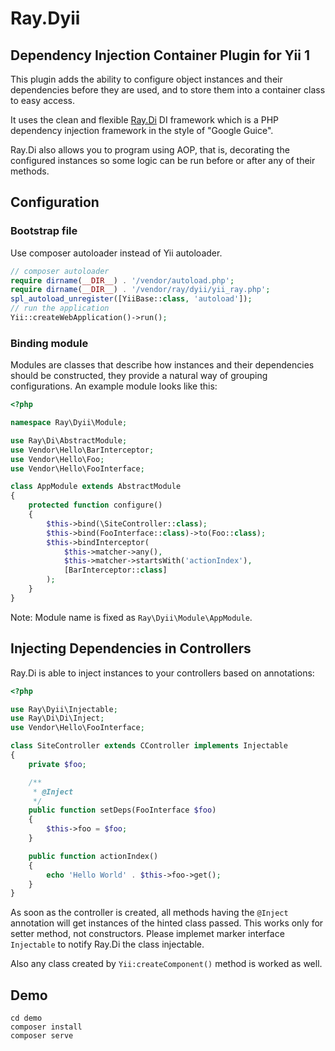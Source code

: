 # Ray.Dyii

## Dependency Injection Container Plugin for Yii 1

This plugin adds the ability to configure object instances and their dependencies before they are used, and to store them into a container class to easy access.

It uses the clean and flexible [Ray.Di](https://github.com/ray-di/Ray.Di) DI framework which is a PHP dependency injection framework in the style of "Google Guice".

Ray.Di also allows you to program using AOP, that is, decorating the configured instances so some logic can be run before or after any of their methods.

## Configuration

### Bootstrap file

Use composer autoloader instead of Yii autoloader.

```php
// composer autoloader
require dirname(__DIR__) . '/vendor/autoload.php';
require dirname(__DIR__) . '/vendor/ray/dyii/yii_ray.php';
spl_autoload_unregister([YiiBase::class, 'autoload']);
// run the application
Yii::createWebApplication()->run();
```

### Binding module

Modules are classes that describe how instances and their dependencies should be constructed, they provide a natural way of grouping configurations. An example module looks like this:

```php
<?php

namespace Ray\Dyii\Module;

use Ray\Di\AbstractModule;
use Vendor\Hello\BarInterceptor;
use Vendor\Hello\Foo;
use Vendor\Hello\FooInterface;

class AppModule extends AbstractModule
{
    protected function configure()
    {
        $this->bind(\SiteController::class);
        $this->bind(FooInterface::class)->to(Foo::class);
        $this->bindInterceptor(
            $this->matcher->any(),
            $this->matcher->startsWith('actionIndex'),
            [BarInterceptor::class]
        );
    }
}
```

Note: Module name is fixed as `Ray\Dyii\Module\AppModule`.

## Injecting Dependencies in Controllers

Ray.Di is able to inject instances to your controllers based on annotations:

```php
<?php

use Ray\Dyii\Injectable;
use Ray\Di\Di\Inject;
use Vendor\Hello\FooInterface;

class SiteController extends CController implements Injectable
{
    private $foo;

    /**
     * @Inject
     */
    public function setDeps(FooInterface $foo)
    {
        $this->foo = $foo;
    }

    public function actionIndex()
    {
        echo 'Hello World' . $this->foo->get();
    }
}
```

As soon as the controller is created, all methods having the `@Inject` annotation will get instances of the hinted class passed. This works only for setter method, not constructors. Please implemet marker interface `Injectable` to notify Ray.Di the class injectable.

Also any class created by `Yii:createComponent()` method is worked as well.

## Demo

    cd demo
    composer install
    composer serve

